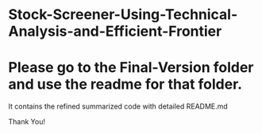 # Stock-Screener-Using-Technical-Analysis-and-Efficient-Frontier

# Please go to the Final-Version folder and use the readme for that folder.
It contains the refined summarized code with detailed README.md

Thank You!
